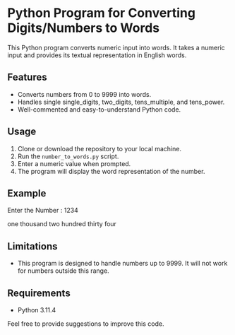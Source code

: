 # Python Program for Converting Digits/Numbers to Words

This Python program converts numeric input into words. It takes a numeric input and provides its textual representation in English words.

## Features

- Converts numbers from 0 to 9999 into words.
- Handles single single_digits, two_digits, tens_multiple, and tens_power.
- Well-commented and easy-to-understand Python code.

## Usage

1. Clone or download the repository to your local machine.
2. Run the `number_to_words.py` script.
3. Enter a numeric value when prompted.
4. The program will display the word representation of the number.

## Example

Enter the Number : 1234

one thousand two hundred thirty four


## Limitations

- This program is designed to handle numbers up to 9999. It will not work for numbers outside this range.

## Requirements

- Python 3.11.4



Feel free to provide suggestions to improve this code.
